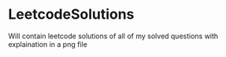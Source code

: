 # LeetcodeSolutions
Will contain leetcode solutions of all of my solved questions with explaination in a png file
